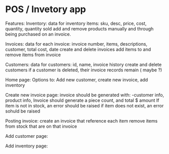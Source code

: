 # POS / Invetory app

Features:
Inventory:
  data for inventory items: sku, desc, price, cost, quantity, quantity sold
  add and remove products manually and through being purchased on an invoice.

Invoices:
  data for each invoice: invoice number, items, descriptions, customer, total cost, date
  create and delete invoices
  add items to and remove items from invoice

Customers:
  data for customers: id, name, invoice history
  create and delete customers
    if a customer is deleted, their invoice records remain ( maybe ?)

Home page:
Options to: Add new customer, create new invoice, add inventory

Create new invoice page:
invoice should be generated with: -customer info, product info,
Invoice should generate a piece count, and total $ amount
If item is not in stock, an error should be raised
if item does not exist, an error sohuld be raised

Posting invoice:
create an invoice that reference each item
remove items from stock that are on that invoice


Add customer page:

Add inventory page:
